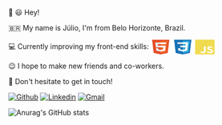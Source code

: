 :wave: :smiley: Hey!

 🇧🇷  My name is Júlio, I'm from Belo Horizonte, Brazil.
 
:computer: Currently improving my front-end skills:
  <img align="center" alt="Rafa-HTML" height="30" width="40" src="https://raw.githubusercontent.com/devicons/devicon/master/icons/html5/html5-original.svg">
  <img align="center" alt="Rafa-CSS" height="30" width="40" src="https://raw.githubusercontent.com/devicons/devicon/master/icons/css3/css3-original.svg">
   <img align="center" alt="Rafa-Js" height="30" width="40" src="https://raw.githubusercontent.com/devicons/devicon/master/icons/javascript/javascript-plain.svg">
</div>

:wink: I hope to make new friends and co-workers.

💬 Don't hesitate to get in touch!<br>

 [![Github](https://img.shields.io/badge/-Github-000?style=flat&logo=Github&logoColor=white)](https://github.com/juliocbribeiro)
 [![Linkedin](https://img.shields.io/badge/-LinkedIn-blue?style=flat&logo=Linkedin&logoColor=white)](https://linkedin.com/in/juliocbr/)
 [![Gmail](https://img.shields.io/badge/-Gmail-c14438?style=flat&logo=Gmail&logoColor=white)](mailto:jcbr.vet@gmail.com)
 
![Anurag's GitHub stats](https://github-readme-stats.vercel.app/api?username=juliocbribeiro&show_icons=true&theme=react)




